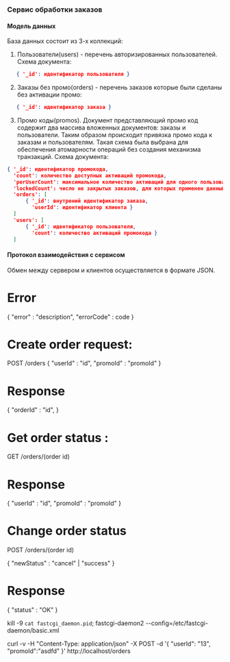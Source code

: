 ### Сервис обработки заказов

#### Модель данных

База данных состоит из 3-х коллекций:
 1. Пользователи(users) - перечень авторизированных пользователей. Схема документа:
 ```json
    { '_id': идентификатор пользователя }
 ```
 2. Заказы без промо(orders) - перечень заказов которые были сделаны без активации промо: 
 ```json   
    { '_id': идентификатор заказа }
 ```
 3. Промо коды(promos). Документ представляющий промо код содержит два массива вложенных документов: заказы и пользователи.
 Таким образом происходит привязка промо кода к заказам и пользователям. Такая схема была выбрана для обеспечения атомарности
  операций без создания механизма транзакций. Схема документа:
  ```json
  { '_id': идентификатор промокода,
    'count': количество доступных активаций промокода,
    'perUserCount': максимальное количество активаций для одного пользователя
    'lockedCount': число не закрытых заказов, для которых применен данный промокод
    'orders': [
        { '_id': внутрений идентификатор заказа,
          'userId': идентификатор клиента } 
    ]
    'users': [
        { '_id': идентификатор пользователя,
          'count': количество активаций промокода }
    ]
  ```

#### Протокол взаимодействия с сервисом

Обмен между сервером и клиентов осуществляется в формате JSON.


# Error
{
    "error" : "description",
    "errorCode" : code
}


# Create order request:
POST /orders
{
    "userId" : "id",
    "promoId" : "promoId"
}

# Response
{
    "orderId" : "id",
}

# Get order status :

GET /orders/(order id)

# Response
{
    "userId" : "id",
    "promoId" : "promoId"
}

# Change order status

POST /orders/(order id)

{
    "newStatus" : "cancel" | "success"
}

# Response
{
    "status" : "OK"
}


kill -9 `cat fastcgi_daemon.pid`; fastcgi-daemon2 --config=/etc/fastcgi-daemon/basic.xml

curl -v -H "Content-Type: application/json" -X POST -d '{  "userId": "13", "promoId":"asdfd" }' http://localhost/orders


